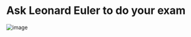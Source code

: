 # Ask Leonard Euler to do your exam

![image](https://www.historyhit.com/app/uploads/2022/08/Leonhard_Euler-Cover-Image.jpg)

